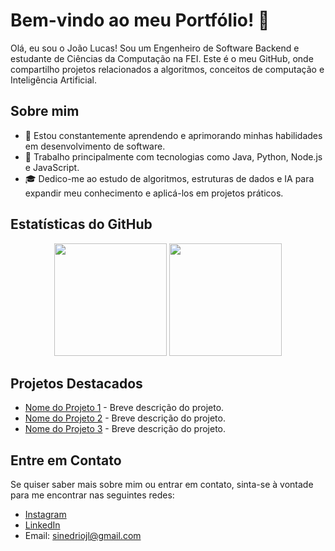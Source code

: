 # Bem-vindo ao meu Portfólio! 👋

Olá, eu sou o João Lucas! Sou um Engenheiro de Software Backend e estudante de Ciências da Computação na FEI. Este é o meu GitHub, onde compartilho projetos relacionados a algoritmos, conceitos de computação e Inteligência Artificial.

## Sobre mim

- 🌱 Estou constantemente aprendendo e aprimorando minhas habilidades em desenvolvimento de software.
- 💼 Trabalho principalmente com tecnologias como Java, Python, Node.js e JavaScript.
- 🎓 Dedico-me ao estudo de algoritmos, estruturas de dados e IA para expandir meu conhecimento e aplicá-los em projetos práticos.

## Estatísticas do GitHub

<div align="center">
  <img height="180em" src="https://github-readme-stats.vercel.app/api?username=sinedrio&show_icons=true&theme=react&include_all_commits=true&count_private=true"/>
  <img height="180em" src="https://github-readme-stats.vercel.app/api/top-langs/?username=sinedrio&layout=compact&langs_count=6&theme=react"/>
</div>

## Projetos Destacados

- [Nome do Projeto 1](link_para_o_projeto) - Breve descrição do projeto.
- [Nome do Projeto 2](link_para_o_projeto) - Breve descrição do projeto.
- [Nome do Projeto 3](link_para_o_projeto) - Breve descrição do projeto.

## Entre em Contato

Se quiser saber mais sobre mim ou entrar em contato, sinta-se à vontade para me encontrar nas seguintes redes:

- [Instagram](https://www.instagram.com/jlucas_sinedrio/)
- [LinkedIn](https://www.linkedin.com/in/jo%C3%A3o-lucas-sinedrio-a4175b205/)
- Email: sinedriojl@gmail.com
